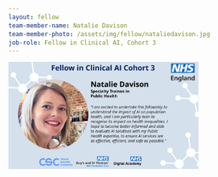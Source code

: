 ```yaml
---
layout: fellow
team-member-name: Natalie Davison
team-member-photo: /assets/img/fellow/nataliedavison.jpg
job-role: Fellow in Clinical AI, Cohort 3
---
```

<img src="assets/img/fellow/card/NDquote.jpg" alt="Alt text" style="width:75%;">

